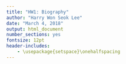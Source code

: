 ```yaml
---
title: "HW1: Biography"
author: "Harry Won Seok Lee"
date: "March 4, 2018"
output: html_document
number_sections: yes
fontsize: 12pt
header-includes:
    - \usepackage{setspace}\onehalfspacing
---
```

